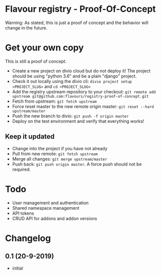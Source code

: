 
# Flavour registry - Proof-Of-Concept

Warning: As stated, this is just a proof of concept and the behavior will change in the future.


# Get your own copy

This is still a proof of concept. 

 * Create a new project on divio cloud but do not deploy it! The project should be using "python 3.6" and be a plain "django" project.
 * Check it out locally using the divio cli: `divio project setup <PROJECT_SLUG>` and `cd <PROJECT_SLUG>`
 * Add the registry upstream repository to your checkout: `git remote add upstream git@github.com:flavours/registry-proof-of-concept.git`
 * Fetch from upstream: `git fetch upstream`
 * Force reset master to the new remote origin master: `git reset --hard upstream/master`
 * Push the new branch to divio: `git push -f origin master`
 * Deploy on the test environment and verify that everything works!

 ## Keep it updated

 * Change into the project if you have not already
 * Pull from new remote: `git fetch upstream`
 * Merge all changes: `git merge upstream/master`
 * Push back: `git push origin master`. A force push should not be required.

# Todo

* User management and authentication
* Shared namespace management
* API tokens
* CRUD API for addons and addon versions

# Changelog

## 0.1 (20-9-2019)

* initial
